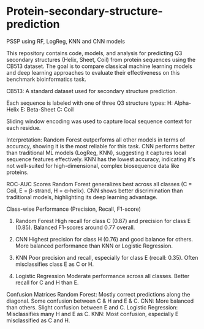 # Protein-secondary-structure-prediction
PSSP using RF, LogReg, KNN and CNN models

This repository contains code, models, and analysis for predicting Q3 secondary structures (Helix, Sheet, Coil) from protein sequences using the CB513 dataset. The goal is to compare classical machine learning models and deep learning approaches to evaluate their effectiveness on this benchmark bioinformatics task.

CB513: A standard dataset used for secondary structure prediction.

Each sequence is labeled with one of three Q3 structure types:
H: Alpha-Helix
E: Beta-Sheet
C: Coil

Sliding window encoding was used to capture local sequence context for each residue.

Interpretation:
Random Forest outperforms all other models in terms of accuracy, showing it is the most reliable for this task.
CNN performs better than traditional ML models (LogReg, KNN), suggesting it captures local sequence features effectively.
KNN has the lowest accuracy, indicating it's not well-suited for high-dimensional, complex biosequence data like proteins.

ROC-AUC Scores
Random Forest generalizes best across all classes (C = Coil, E = β-strand, H = α-helix).
CNN shows better discrimination than traditional models, highlighting its deep learning advantage.

Class-wise Performance (Precision, Recall, F1-score)
1. Random Forest
High recall for class C (0.87) and precision for class E (0.85).
Balanced F1-scores around 0.77 overall.

2. CNN
Highest precision for class H (0.76) and good balance for others.
More balanced performance than KNN or Logistic Regression.

3. KNN
Poor precision and recall, especially for class E (recall: 0.35).
Often misclassifies class E as C or H.

4. Logistic Regression
Moderate performance across all classes.
Better recall for C and H than E.

Confusion Matrices
Random Forest: Mostly correct predictions along the diagonal. Some confusion between C & H and E & C.
CNN: More balanced than others. Slight confusion between E and C.
Logistic Regression: Misclassifies many H and E as C.
KNN: Most confusion, especially E misclassified as C and H.
